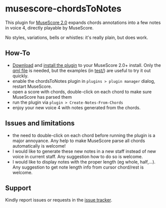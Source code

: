 # musescore-chordsToNotes

This plugin for [MuseScore 2.0](http://musescore.org/) expands chords annotations into a few notes in voice 4, directly playable by MuseScore.

No styles, variations, bells or whistles: it's really plain, but does work.

## How-To

- [Download](https://github.com/berteh/musescore-chordsToNotes/archive/master.zip) and [install the plugin](https://musescore.org/en/handbook/plugins-0#installation) to your MuseScore 2.0+ install. Only the [qml file]([https://github.com/berteh/musescore-chordsToNotes/raw/master/chordsToNotes.qml) is needed, but the examples (in [test/](https://github.com/berteh/musescore-chordsToNotes/tree/master/test)) are useful to try it out quickly.
- enable the chordsToNotes plugin in ``plugins > plugin manager`` dialog, restart MuseScore.
- open a score with chords, double-click on each chord to make sure MuseScore has parsed them
- run the plugin via ``plugin > Create-Notes-From-Chords``
- enjoy your new voice 4 with notes generated from the chords.

## Issues and limitations

- the need to double-click on each chord before running the plugin is a major annoyance. Any help to make MuseScore parse all chords automatically is welcome!
- I would like to generate these new notes in a new staff instead of new voice in current staff. Any suggestion how to do so is welcome.
- I would like to display notes with the proper length (eg whole, half,...). Any suggestion to get note length info from cursor chord/rest is welcome.

## Support

Kindly report issues or requests in the [issue tracker](https://github.com/berteh/musescore-chordsToNotes/issues).
